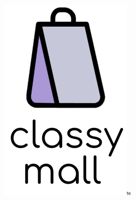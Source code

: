 <p align="center"><img src="https://github.com/app-sapiens/classy-mall/blob/master/img/splash.png" />te</p>
